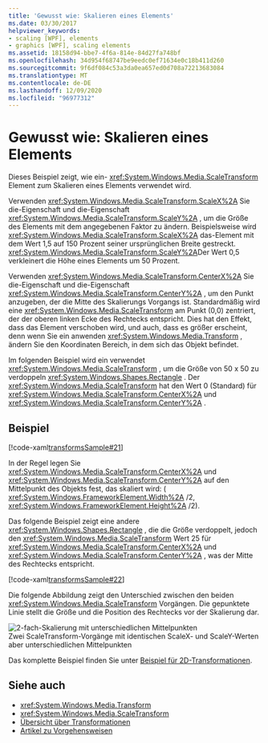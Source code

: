 ```yaml
---
title: 'Gewusst wie: Skalieren eines Elements'
ms.date: 03/30/2017
helpviewer_keywords:
- scaling [WPF], elements
- graphics [WPF], scaling elements
ms.assetid: 18158d94-bbe7-4f6a-814e-84d27fa748bf
ms.openlocfilehash: 34d954f68747be9eedc0ef71634e0c18b411d260
ms.sourcegitcommit: 9f6df084c53a3da0ea657ed0d708a72213683084
ms.translationtype: MT
ms.contentlocale: de-DE
ms.lasthandoff: 12/09/2020
ms.locfileid: "96977312"
---
```

# <a name="how-to-scale-an-element"></a>Gewusst wie: Skalieren eines Elements
Dieses Beispiel zeigt, wie ein- <xref:System.Windows.Media.ScaleTransform> Element zum Skalieren eines Elements verwendet wird.  
  
 Verwenden <xref:System.Windows.Media.ScaleTransform.ScaleX%2A> Sie die-Eigenschaft und die-Eigenschaft <xref:System.Windows.Media.ScaleTransform.ScaleY%2A> , um die Größe des Elements mit dem angegebenen Faktor zu ändern. Beispielsweise wird <xref:System.Windows.Media.ScaleTransform.ScaleX%2A> das-Element mit dem Wert 1,5 auf 150 Prozent seiner ursprünglichen Breite gestreckt. <xref:System.Windows.Media.ScaleTransform.ScaleY%2A>Der Wert 0,5 verkleinert die Höhe eines Elements um 50 Prozent.  
  
 Verwenden <xref:System.Windows.Media.ScaleTransform.CenterX%2A> Sie die-Eigenschaft und die-Eigenschaft <xref:System.Windows.Media.ScaleTransform.CenterY%2A> , um den Punkt anzugeben, der die Mitte des Skalierungs Vorgangs ist. Standardmäßig wird eine <xref:System.Windows.Media.ScaleTransform> am Punkt (0,0) zentriert, der der oberen linken Ecke des Rechtecks entspricht. Dies hat den Effekt, dass das Element verschoben wird, und auch, dass es größer erscheint, denn wenn Sie ein anwenden <xref:System.Windows.Media.Transform> , ändern Sie den Koordinaten Bereich, in dem sich das Objekt befindet.  
  
 Im folgenden Beispiel wird ein verwendet <xref:System.Windows.Media.ScaleTransform> , um die Größe von 50 x 50 zu verdoppeln <xref:System.Windows.Shapes.Rectangle> . Der <xref:System.Windows.Media.ScaleTransform> hat den Wert 0 (Standard) für <xref:System.Windows.Media.ScaleTransform.CenterX%2A> und <xref:System.Windows.Media.ScaleTransform.CenterY%2A> .  
  
## <a name="example"></a>Beispiel  
 [!code-xaml[transformsSample#21](~/samples/snippets/csharp/VS_Snippets_Wpf/transformsSample/CS/ScaleTransformExample.xaml#21)]  
  
 In der Regel legen Sie <xref:System.Windows.Media.ScaleTransform.CenterX%2A> und <xref:System.Windows.Media.ScaleTransform.CenterY%2A> auf den Mittelpunkt des Objekts fest, das skaliert wird: ( <xref:System.Windows.FrameworkElement.Width%2A> /2, <xref:System.Windows.FrameworkElement.Height%2A> /2).  
  
 Das folgende Beispiel zeigt eine andere <xref:System.Windows.Shapes.Rectangle> , die die Größe verdoppelt, jedoch den <xref:System.Windows.Media.ScaleTransform> Wert 25 für <xref:System.Windows.Media.ScaleTransform.CenterX%2A> und <xref:System.Windows.Media.ScaleTransform.CenterY%2A> , was der Mitte des Rechtecks entspricht.  
  
 [!code-xaml[transformsSample#22](~/samples/snippets/csharp/VS_Snippets_Wpf/transformsSample/CS/ScaleTransformExample.xaml#22)]  
  
 Die folgende Abbildung zeigt den Unterschied zwischen den beiden <xref:System.Windows.Media.ScaleTransform> Vorgängen. Die gepunktete Linie stellt die Größe und die Position des Rechtecks vor der Skalierung dar.  
  
 ![2-fach-Skalierung mit unterschiedlichen Mittelpunkten](./media/wcpsdk-graphicsmm-scalecenter.gif "wcpsdk_graphicsmm_scalecenter")  
Zwei ScaleTransform-Vorgänge mit identischen ScaleX- und ScaleY-Werten aber unterschiedlichen Mittelpunkten  
  
 Das komplette Beispiel finden Sie unter [Beispiel für 2D-Transformationen](https://github.com/Microsoft/WPF-Samples/tree/master/Graphics/2DTransforms).  
  
## <a name="see-also"></a>Siehe auch

- <xref:System.Windows.Media.Transform>
- <xref:System.Windows.Media.ScaleTransform>
- [Übersicht über Transformationen](transforms-overview.md)
- [Artikel zu Vorgehensweisen](transformations-how-to-topics.md)

